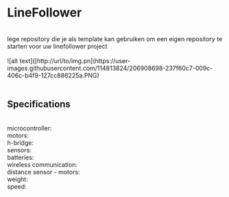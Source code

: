 # LineFollower
<br />
lege repository die je als template kan gebruiken om een eigen repository te starten voor uw linefollower project
<br />
<br />
![alt text]([http://url/to/img.pn](https://user-images.githubusercontent.com/114813824/206908698-237f60c7-009c-406c-b4f9-127cc886225a.PNG)

<br />
<br />
  
## Specifications
<br />
microcontroller:
<br />
motors: 
<br />
h-bridge:
<br />
sensors:
<br />
batteries:
<br />
wireless communication:
<br />
distance sensor - motors:
<br />
weight:
<br />
speed: 
<br />
